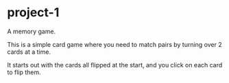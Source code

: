 # project-1

A memory game.

This is a simple card game where you need to match pairs by turning over 2 cards at a time. 

It starts out with the cards all flipped at the start, and you click on each card to flip them.